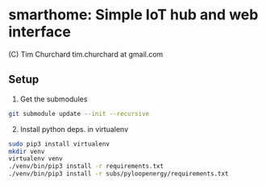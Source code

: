 # smarthome: Simple IoT hub and web interface
(C) Tim Churchard tim.churchard at gmail.com


## Setup

1. Get the submodules
```bash
git submodule update --init --recursive
```

2. Install python deps. in virtualenv
```bash
sudo pip3 install virtualenv
mkdir venv
virtualenv venv
./venv/bin/pip3 install -r requirements.txt
./venv/bin/pip3 install -r subs/pyloopenergy/requirements.txt
```

